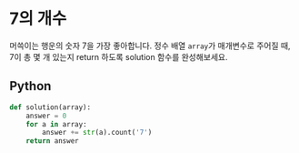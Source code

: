 # 7의 개수
머쓱이는 행운의 숫자 7을 가장 좋아합니다. 정수 배열 `array`가 매개변수로 주어질 때, 7이 총 몇 개 있는지 return 하도록 solution 함수를 완성해보세요.

## Python
```python
def solution(array):
    answer = 0
    for a in array:
        answer += str(a).count('7')
    return answer
```